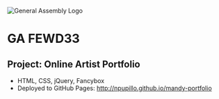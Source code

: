 ![General Assembly Logo](http://i.imgur.com/ke8USTq.png)

# GA FEWD33

## Project: Online Artist Portfolio
- HTML, CSS, jQuery, Fancybox
- Deployed to GitHub Pages: http://npupillo.github.io/mandy-portfolio
